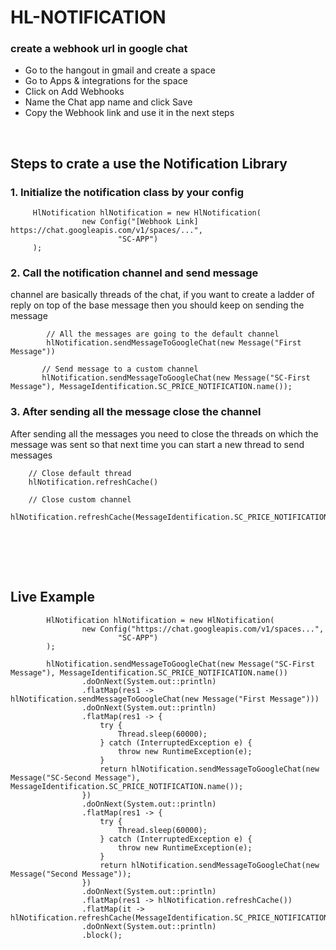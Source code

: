 # HL-NOTIFICATION


### create a webhook url in google chat
<UL>
 <LI> Go to the hangout in gmail and create a space </LI>
 <LI>Go to Apps & integrations for the space</LI>
 <LI>Click on Add Webhooks</LI>
 <LI>Name the Chat app name and click Save</LI>
 <LI>Copy the Webhook link and use it in the next steps</LI>
</UL>

<br />

## Steps to crate a use the Notification Library

### 1. Initialize the notification class by your config
```
     HlNotification hlNotification = new HlNotification(
                new Config("[Webhook Link] https://chat.googleapis.com/v1/spaces/...",
                        "SC-APP")
     );
```
### 2. Call the notification channel and send message
channel are basically threads of the chat, if you want to create a ladder of reply 
on top of the base message then you should keep on sending the message
```
        // All the messages are going to the default channel
        hlNotification.sendMessageToGoogleChat(new Message("First Message"))
                        
       // Send message to a custom channel 
       hlNotification.sendMessageToGoogleChat(new Message("SC-First Message"), MessageIdentification.SC_PRICE_NOTIFICATION.name());
```

### 3. After sending all the message close the channel
After sending all the messages you need to close the threads on which 
the message was sent so that next time you can start a new 
thread to send messages 
```
    // Close default thread
    hlNotification.refreshCache()
    
    // Close custom channel
    hlNotification.refreshCache(MessageIdentification.SC_PRICE_NOTIFICATION.name()))
    
```
<br /> <br /> <br />


## Live Example
```
        HlNotification hlNotification = new HlNotification(
                new Config("https://chat.googleapis.com/v1/spaces...",
                        "SC-APP")
        );

        hlNotification.sendMessageToGoogleChat(new Message("SC-First Message"), MessageIdentification.SC_PRICE_NOTIFICATION.name())
                .doOnNext(System.out::println)
                .flatMap(res1 -> hlNotification.sendMessageToGoogleChat(new Message("First Message")))
                .doOnNext(System.out::println)
                .flatMap(res1 -> {
                    try {
                        Thread.sleep(60000);
                    } catch (InterruptedException e) {
                        throw new RuntimeException(e);
                    }
                    return hlNotification.sendMessageToGoogleChat(new Message("SC-Second Message"), MessageIdentification.SC_PRICE_NOTIFICATION.name());
                })
                .doOnNext(System.out::println)
                .flatMap(res1 -> {
                    try {
                        Thread.sleep(60000);
                    } catch (InterruptedException e) {
                        throw new RuntimeException(e);
                    }
                    return hlNotification.sendMessageToGoogleChat(new Message("Second Message"));
                })
                .doOnNext(System.out::println)
                .flatMap(res1 -> hlNotification.refreshCache())
                .flatMap(it -> hlNotification.refreshCache(MessageIdentification.SC_PRICE_NOTIFICATION.name()))
                .doOnNext(System.out::println)
                .block();
```



